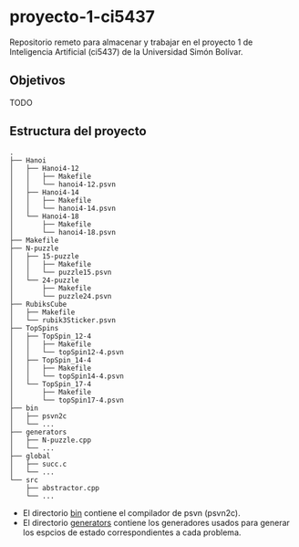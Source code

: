 # proyecto-1-ci5437
Repositorio remeto para almacenar y trabajar en el proyecto 1 de Inteligencia Artificial (ci5437) de la Universidad Simón Bolívar.

## Objetivos
TODO

## Estructura del proyecto
```
.
├── Hanoi
│   ├── Hanoi4-12
│   │   ├── Makefile
│   │   └── hanoi4-12.psvn
│   ├── Hanoi4-14
│   │   ├── Makefile
│   │   └── hanoi4-14.psvn
│   └── Hanoi4-18
│       ├── Makefile
│       └── hanoi4-18.psvn
├── Makefile
├── N-puzzle
│   ├── 15-puzzle
│   │   ├── Makefile
│   │   └── puzzle15.psvn
│   └── 24-puzzle
│       ├── Makefile
│       └── puzzle24.psvn
├── RubiksCube
│   ├── Makefile
│   └── rubik3Sticker.psvn
├── TopSpins
│   ├── TopSpin_12-4
│   │   ├── Makefile
│   │   └── topSpin12-4.psvn
│   ├── TopSpin_14-4
│   │   ├── Makefile
│   │   └── topSpin14-4.psvn
│   └── TopSpin_17-4
│       ├── Makefile
│       └── topSpin17-4.psvn
├── bin
│   ├── psvn2c
│   └── ...
├── generators
│   ├── N-puzzle.cpp
│   └── ...
├── global
│   ├── succ.c
│   └── ...
└── src
    ├── abstractor.cpp
    └── ...
```
- El directorio [bin](./bin) contiene el compilador de psvn (psvn2c).
- El directorio [generators](./generators) contiene los generadores usados para generar los espcios de estado correspondientes a cada problema.
